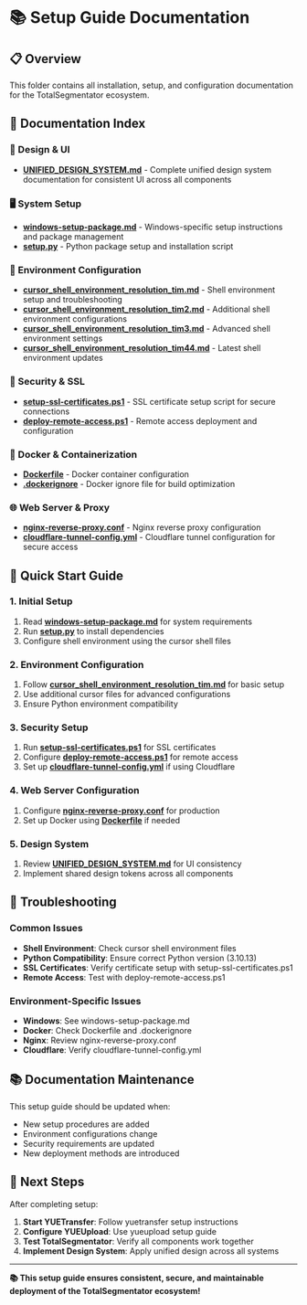 # 📚 Setup Guide Documentation

## 📋 **Overview**

This folder contains all installation, setup, and configuration documentation for the TotalSegmentator ecosystem.

## 📁 **Documentation Index**

### **🎨 Design & UI**
- **[UNIFIED_DESIGN_SYSTEM.md](UNIFIED_DESIGN_SYSTEM.md)** - Complete unified design system documentation for consistent UI across all components

### **🖥️ System Setup**
- **[windows-setup-package.md](windows-setup-package.md)** - Windows-specific setup instructions and package management
- **[setup.py](setup.py)** - Python package setup and installation script

### **🔧 Environment Configuration**
- **[cursor_shell_environment_resolution_tim.md](cursor_shell_environment_resolution_tim.md)** - Shell environment setup and troubleshooting
- **[cursor_shell_environment_resolution_tim2.md](cursor_shell_environment_resolution_tim2.md)** - Additional shell environment configurations
- **[cursor_shell_environment_resolution_tim3.md](cursor_shell_environment_resolution_tim3.md)** - Advanced shell environment settings
- **[cursor_shell_environment_resolution_tim44.md](cursor_shell_environment_resolution_tim44.md)** - Latest shell environment updates

### **🔐 Security & SSL**
- **[setup-ssl-certificates.ps1](setup-ssl-certificates.ps1)** - SSL certificate setup script for secure connections
- **[deploy-remote-access.ps1](deploy-remote-access.ps1)** - Remote access deployment and configuration

### **🐳 Docker & Containerization**
- **[Dockerfile](Dockerfile)** - Docker container configuration
- **[.dockerignore](.dockerignore)** - Docker ignore file for build optimization

### **🌐 Web Server & Proxy**
- **[nginx-reverse-proxy.conf](nginx-reverse-proxy.conf)** - Nginx reverse proxy configuration
- **[cloudflare-tunnel-config.yml](cloudflare-tunnel-config.yml)** - Cloudflare tunnel configuration for secure access

## 🚀 **Quick Start Guide**

### **1. Initial Setup**
1. Read **[windows-setup-package.md](windows-setup-package.md)** for system requirements
2. Run **[setup.py](setup.py)** to install dependencies
3. Configure shell environment using the cursor shell files

### **2. Environment Configuration**
1. Follow **[cursor_shell_environment_resolution_tim.md](cursor_shell_environment_resolution_tim.md)** for basic setup
2. Use additional cursor files for advanced configurations
3. Ensure Python environment compatibility

### **3. Security Setup**
1. Run **[setup-ssl-certificates.ps1](setup-ssl-certificates.ps1)** for SSL certificates
2. Configure **[deploy-remote-access.ps1](deploy-remote-access.ps1)** for remote access
3. Set up **[cloudflare-tunnel-config.yml](cloudflare-tunnel-config.yml)** if using Cloudflare

### **4. Web Server Configuration**
1. Configure **[nginx-reverse-proxy.conf](nginx-reverse-proxy.conf)** for production
2. Set up Docker using **[Dockerfile](Dockerfile)** if needed

### **5. Design System**
1. Review **[UNIFIED_DESIGN_SYSTEM.md](UNIFIED_DESIGN_SYSTEM.md)** for UI consistency
2. Implement shared design tokens across all components

## 🔧 **Troubleshooting**

### **Common Issues**
- **Shell Environment**: Check cursor shell environment files
- **Python Compatibility**: Ensure correct Python version (3.10.13)
- **SSL Certificates**: Verify certificate setup with setup-ssl-certificates.ps1
- **Remote Access**: Test with deploy-remote-access.ps1

### **Environment-Specific Issues**
- **Windows**: See windows-setup-package.md
- **Docker**: Check Dockerfile and .dockerignore
- **Nginx**: Review nginx-reverse-proxy.conf
- **Cloudflare**: Verify cloudflare-tunnel-config.yml

## 📚 **Documentation Maintenance**

This setup guide should be updated when:
- New setup procedures are added
- Environment configurations change
- Security requirements are updated
- New deployment methods are introduced

## 🎯 **Next Steps**

After completing setup:
1. **Start YUETransfer**: Follow yuetransfer setup instructions
2. **Configure YUEUpload**: Use yueupload setup guide
3. **Test TotalSegmentator**: Verify all components work together
4. **Implement Design System**: Apply unified design across all systems

---

**📚 This setup guide ensures consistent, secure, and maintainable deployment of the TotalSegmentator ecosystem!**